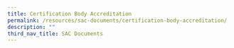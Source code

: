 ```yaml
---
title: Certification Body Accreditation
permalink: /resources/sac-documents/certification-body-accreditation/
description: ""
third_nav_title: SAC Documents
---
```

